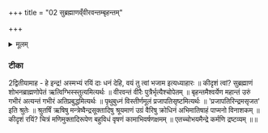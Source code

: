 +++
title = "02 सुब्रह्माणव्ँवीरवन्तम्बृहन्तम्"

+++
<details><summary>मूलम्</summary>

सु॒ब्रह्मा॑णव्ँवी॒रव॑न्तम्बृ॒हन्त᳚म् ।  
उ॒रुङ्ग॑भी॒रम्पृ॒थुबु॑ध्नमिन्द्र ।  
श्रु॒तर्षि॑मु॒ग्रम॑भिमाति॒षाह᳚म् ।  
अ॒स्मभ्य॑ञ्चि॒त्रव्ँवृष॑णꣳ र॒यिन्दाः᳚ ।  

</details>

### टीका
2द्वितीयामाह - हे इन्द्र! अस्मभ्यं रयिं दाः धनं देहि, वयं तु त्वां भजाम इत्यध्याहारः ॥ कीदृशं त्वां? सुब्रह्माणं शोभनब्राह्मणोपेतं ऋत्विग्भिस्स्तुत्यमित्यर्थः ॥ वीरवन्तं वीरैः पुत्रैर्भृत्यैश्चोपेतम् ॥ बृहन्तमैश्वर्येण महान्तं उरुं गभीरं अत्यन्तं गभीरं अतिप्रबुद्धमित्यर्थः ॥ पृथुबुध्नं विस्तीर्णमूलं प्रजापतिसृष्टमित्यर्थः ॥ 'प्रजापतिरिन्द्रमसृजत' इति श्रुतेः ॥ श्रुतर्षिं ऋषिषु मन्त्रेष्वैन्द्रसूक्तादिषु श्रूयमाणं उग्रं वैरिषु क्रोधिनं अभिमातिषाहं पाप्मनो विनाशकम् ॥ कीदृशं रयिं? चित्रं मणिमुक्तादिरूपेण बहुविधं वृषणं कामाभिवर्षणक्षमम् ॥ एतच्चोभयमैन्द्रे कर्मणि द्रष्टव्यम् ॥॥


